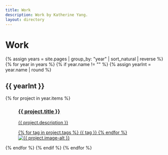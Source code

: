 ```yaml
---
title: Work
description: Work by Katherine Yang.
layout: directory
---
```


<h1 class="title">Work</h1>
<div class="work">
  {% assign years = site.pages | group_by: "year" | sort_natural | reverse %}
  {% for year in years %}
    {% if year.name != "" %}
      {% assign yearInt = year.name | round %}
      <h2 class="year">{{ yearInt }}</h2>
      {% for project in year.items %}
        <a href="{{ project.url }}" title="{{ project.title }}" class="project">
          <figure>
            <figcaption>
              <h3 class="projectTItle">{{ project.title }}</h3>
              <p>{{ project.description }}</p>
              <div class="tags">
                {% for tag in project.tags %}
                  <span class="tag">{{ tag }}</span>
                {% endfor %}
              </div>
            </figcaption>
            <img src="{{ project.image }}" alt="{{ project.image-alt }}">
          </figure>
        </a>
      {% endfor %}
    {% endif %}
  {% endfor %}
</div>